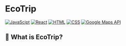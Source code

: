 # EcoTrip
[![JavaScipt](https://img.shields.io/badge/JavaScript-F7DF1E?style=for-the-badge&logo=javascript&logoColor=white)]()
[![React](https://img.shields.io/badge/React-61DAFB?style=for-the-badge&logo=react&logoColor=white)]()
[![HTML](https://img.shields.io/badge/HTML-E34F26?style=for-the-badge&logo=HTML5&logoColor=white)]()
[![CSS](https://img.shields.io/badge/CSS-1572B6?style=for-the-badge&logo=CSS3&logoColor=white)]()
[![Google Maps API](https://img.shields.io/badge/GoogleMaps-1572B6?style=for-the-badge&logo=GoogleMaps&logoColor=#4285F4)]()

## 🌟 What is EcoTrip?
